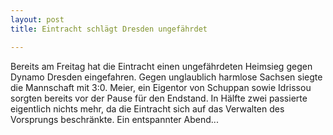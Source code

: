 ```yaml
---
layout: post
title: Eintracht schlägt Dresden ungefährdet

---
```


Bereits am Freitag hat die Eintracht einen ungefährdeten Heimsieg gegen Dynamo Dresden eingefahren. Gegen unglaublich harmlose Sachsen siegte die Mannschaft mit 3:0. Meier, ein Eigentor von Schuppan sowie Idrissou sorgten bereits vor der Pause für den Endstand. In Hälfte zwei passierte eigentlich nichts mehr, da die Eintracht sich auf das Verwalten des Vorsprungs beschränkte. Ein entspannter Abend...


